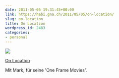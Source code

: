 ```yaml
---
date: 2011-05-05 19:31:45+00:00
link: https://habi.gna.ch/2011/05/05/on-location/
slug: on-location
title: On Location
wordpress_id: 2483
categories:
- personal
---
```


[![](https://static.flickr.com/5184/5690766305_b6c2afb604_m.jpg)](https://www.flickr.com/photos/habi/5690766305/)

[On Location](https://www.flickr.com/photos/habi/5690766305/)

Mit Mark, für seine 'One Frame Movies'.